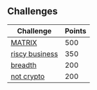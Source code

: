 ## Challenges ##

| Challenge  | Points |
| ------------- | ------------- |
| [MATRIX](./MATRIX) | 500 |
| [riscy business](./riscy)  | 350 |
| [breadth](./breadth) | 200 |
| [not crypto](./notCrypto) | 200 |




